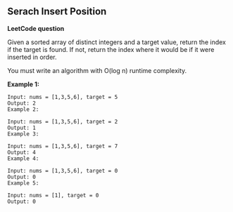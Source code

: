 ## Serach Insert Position

**LeetCode question**

Given a sorted array of distinct integers and a target value, return the index if the target is found. If not, return the index where it would be if it were inserted in order.

You must write an algorithm with O(log n) runtime complexity.

 

**Example 1:**
```
Input: nums = [1,3,5,6], target = 5
Output: 2
Example 2:
```
```
Input: nums = [1,3,5,6], target = 2
Output: 1
Example 3:
```
```
Input: nums = [1,3,5,6], target = 7
Output: 4
Example 4:
```
```
Input: nums = [1,3,5,6], target = 0
Output: 0
Example 5:
```
```
Input: nums = [1], target = 0
Output: 0
```
